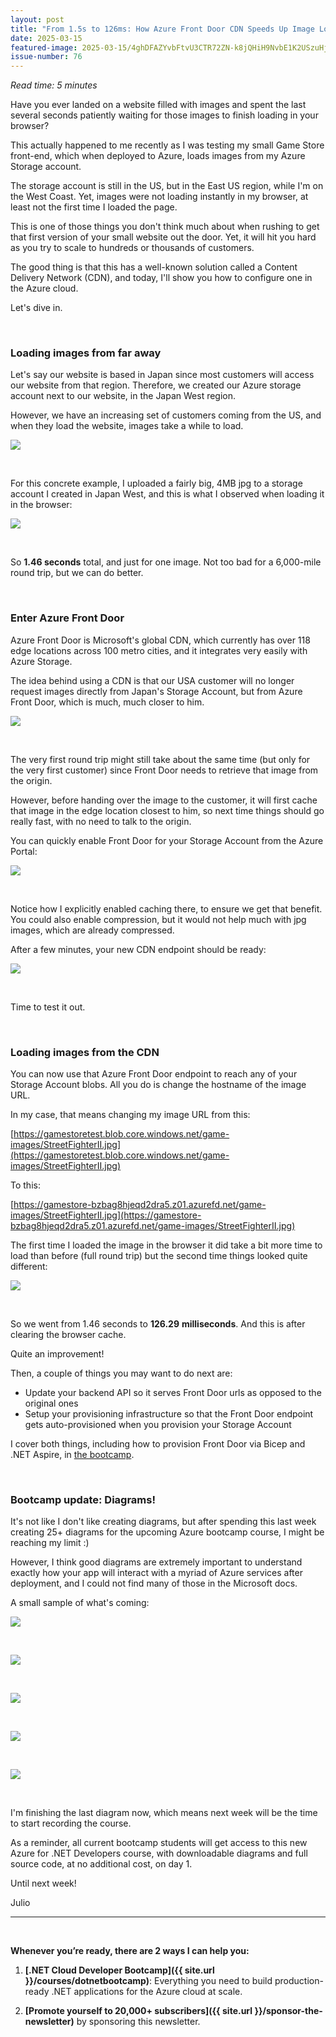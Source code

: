 ```yaml
---
layout: post
title: "From 1.5s to 126ms: How Azure Front Door CDN Speeds Up Image Loading"
date: 2025-03-15
featured-image: 2025-03-15/4ghDFAZYvbFtvU3CTR72ZN-k8jQHiH9NvbE1K2USzuHjH.jpeg
issue-number: 76
---
```


*Read time: 5 minutes*
​

Have you ever landed on a website filled with images and spent the last several seconds patiently waiting for those images to finish loading in your browser?

This actually happened to me recently as I was testing my small Game Store front-end, which when deployed to Azure, loads images from my Azure Storage account. 

The storage account is still in the US, but in the East US region, while I'm on the West Coast. Yet, images were not loading instantly in my browser, at least not the first time I loaded the page.

This is one of those things you don't think much about when rushing to get that first version of your small website out the door. Yet, it will hit you hard as you try to scale to hundreds or thousands of customers. 

The good thing is that this has a well-known solution called a Content Delivery Network (CDN), and today, I'll show you how to configure one in the Azure cloud.

Let's dive in.

​

### **Loading images from far away**
Let's say our website is based in Japan since most customers will access our website from that region. Therefore, we created our Azure storage account next to our website, in the Japan West region.

However, we have an increasing set of customers coming from the US, and when they load the website, images take a while to load.


![](/assets/images/2025-03-15/4ghDFAZYvbFtvU3CTR72ZN-fepvhieVzXvkKUatrEyjvy.jpeg)

​

For this concrete example, I uploaded a fairly big, 4MB jpg to a storage account I created in Japan West, and this is what I observed when loading it in the browser:


![](/assets/images/2025-03-15/4ghDFAZYvbFtvU3CTR72ZN-rDya2jJEniwavk2PMPL2s3.jpeg)

​

So **1.46 seconds** total, and just for one image. Not too bad for a 6,000-mile round trip, but we can do better.

​

### **Enter Azure Front Door**
Azure Front Door is Microsoft's global CDN, which currently has over 118 edge locations across 100 metro cities, and it integrates very easily with Azure Storage.

The idea behind using a CDN is that our USA customer will no longer request images directly from Japan's Storage Account, but from Azure Front Door, which is much, much closer to him.


![](/assets/images/2025-03-15/4ghDFAZYvbFtvU3CTR72ZN-k8jQHiH9NvbE1K2USzuHjH.jpeg)

​

The very first round trip might still take about the same time (but only for the very first customer) since Front Door needs to retrieve that image from the origin.

However, before handing over the image to the customer, it will first cache that image in the edge location closest to him, so next time things should go really fast, with no need to talk to the origin.

You can quickly enable Front Door for your Storage Account from the Azure Portal:


![](/assets/images/2025-03-15/4ghDFAZYvbFtvU3CTR72ZN-wXRENWn9cpBSk8KAjWULKn.jpeg)

​

Notice how I explicitly enabled caching there, to ensure we get that benefit. You could also enable compression, but it would not help much with jpg images, which are already compressed.

After a few minutes, your new CDN endpoint should be ready:


![](/assets/images/2025-03-15/4ghDFAZYvbFtvU3CTR72ZN-sLMGDHPcCeRHRHBP3NtgBh.jpeg)

​

Time to test it out.

​

### **Loading images from the CDN**
You can now use that Azure Front Door endpoint to reach any of your Storage Account blobs. All you do is change the hostname of the image URL.

In my case, that means changing my image URL from this:

​[https://gamestoretest.blob.core.windows.net/game-images/StreetFighterII.jpg](https://gamestoretest.blob.core.windows.net/game-images/StreetFighterII.jpg)​

To this:

​[https://gamestore-bzbag8hjeqd2dra5.z01.azurefd.net/game-images/StreetFighterII.jpg](https://gamestore-bzbag8hjeqd2dra5.z01.azurefd.net/game-images/StreetFighterII.jpg)​

The first time I loaded the image in the browser it did take a bit more time to load than before (full round trip) but the second time things looked quite different:


![](/assets/images/2025-03-15/4ghDFAZYvbFtvU3CTR72ZN-qjQTxKcdRCSD6ttq7LynC3.jpeg)

​

So we went from 1.46 seconds to **126.29** **milliseconds**. And this is after clearing the browser cache. 

Quite an improvement!

Then, a couple of things you may want to do next are:

*   <span>Update your backend API so it serves Front Door urls as opposed to the original ones</span>
*   <span>Setup your provisioning infrastructure so that the Front Door endpoint gets auto-provisioned when you provision your Storage Account</span>

I cover both things, including how to provision Front Door via Bicep and .NET Aspire, in [the bootcamp](https://juliocasal.com/courses/dotnetbootcamp).

​

### **Bootcamp update: Diagrams!**
It's not like I don't like creating diagrams, but after spending this last week creating 25+ diagrams for the upcoming Azure bootcamp course, I might be reaching my limit :)

However, I think good diagrams are extremely important to understand exactly how your app will interact with a myriad of Azure services after deployment, and I could not find many of those in the Microsoft docs.

A small sample of what's coming:


![](/assets/images/2025-03-15/4ghDFAZYvbFtvU3CTR72ZN-vuo24Wp74h5UJLMMZJFc4q.jpeg)

​


![](/assets/images/2025-03-15/4ghDFAZYvbFtvU3CTR72ZN-fS9wheF5KjCAxVe9qviL5y.jpeg)

​


![](/assets/images/2025-03-15/4ghDFAZYvbFtvU3CTR72ZN-tqZM64aB4Bbjj4GUtpuoQ5.jpeg)

​


![](/assets/images/2025-03-15/4ghDFAZYvbFtvU3CTR72ZN-o19zwt4Dfxzymw7gGLpKAT.jpeg)

​


![](/assets/images/2025-03-15/4ghDFAZYvbFtvU3CTR72ZN-8rgw39GDCubicDyKYXjHV.jpeg)

​

I'm finishing the last diagram now, which means next week will be the time to start recording the course. 

As a reminder, all current bootcamp students will get access to this new Azure for .NET Developers course, with downloadable diagrams and full source code, at no additional cost, on day 1.

Until next week!

Julio

---

<br/>

**Whenever you’re ready, there are 2 ways I can help you:**

1. **[.NET Cloud Developer Bootcamp]({{ site.url }}/courses/dotnetbootcamp)**: Everything you need to build production-ready .NET applications for the Azure cloud at scale.

2. **[Promote yourself to 20,000+ subscribers]({{ site.url }}/sponsor-the-newsletter)** by sponsoring this newsletter.
